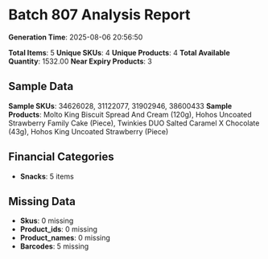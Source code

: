 # Batch 807 Analysis Report

**Generation Time**: 2025-08-06 20:56:50

**Total Items**: 5
**Unique SKUs**: 4
**Unique Products**: 4
**Total Available Quantity**: 1532.00
**Near Expiry Products**: 3

## Sample Data
**Sample SKUs**: 34626028, 31122077, 31902946, 38600433
**Sample Products**: Molto King Biscuit Spread And Cream (120g), Hohos Uncoated Strawberry Family Cake (Piece), Twinkies DUO Salted Caramel X Chocolate (43g), Hohos King Uncoated Strawberry (Piece)

## Financial Categories
- **Snacks**: 5 items

## Missing Data
- **Skus**: 0 missing
- **Product_ids**: 0 missing
- **Product_names**: 0 missing
- **Barcodes**: 5 missing
